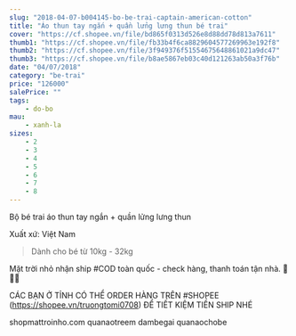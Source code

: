 ```yaml
---
slug: "2018-04-07-b004145-bo-be-trai-captain-american-cotton"
title: "Áo thun tay ngắn + quần lửng lưng thun bé trai"
cover: "https://cf.shopee.vn/file/bd865f0313d526e8d88dd78d813a7611"
thumb1: "https://cf.shopee.vn/file/fb33b4f6ca8829604577269963e192f8"
thumb2: "https://cf.shopee.vn/file/3f949376f51554675648861021a9dc47"
thumb3: "https://cf.shopee.vn/file/b8ae5867eb03c40d121263ab50a3f76b"
date: "04/07/2018"
category: "be-trai"
price: "126000"
salePrice: ""
tags:
    - do-bo
mau:
    - xanh-la
sizes:
    - 2
    - 3
    - 4
    - 5
    - 6
    - 7
    - 8
---
```


Bộ bé trai áo thun tay ngắn + quần lửng lưng thun

Xuất xứ: Việt Nam

> Dành cho bé từ 10kg - 32kg

Mặt trời nhỏ nhận ship #COD toàn quốc - check hàng, thanh toán tận nhà.  🚚🚚🚚

CÁC BẠN Ở TỈNH CÓ THỂ ORDER HÀNG TRÊN #SHOPEE (https://shopee.vn/truongtomi0708) ĐỂ TIẾT KIỆM TIỀN SHIP NHÉ

<div class="hidden">
shopmattroinho.com quanaotreem dambegai quanaochobe
</div>
